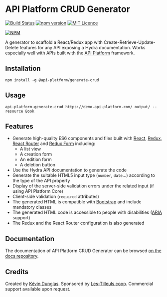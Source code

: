 # API Platform CRUD Generator

[![Build Status](https://travis-ci.org/api-platform/generate-crud.svg?branch=master)](https://travis-ci.org/api-platform/generate-crud)
[![npm version](https://badge.fury.io/js/api-platform-generate-crud.svg)](https://badge.fury.io/js/@api-platform/generate-crud)
[![MIT Licence](https://badges.frapsoft.com/os/mit/mit.svg?v=103)](https://opensource.org/licenses/mit-license.php)

[![NPM](https://nodei.co/npm/@api-platform/generate-crud.png?downloads=true&downloadRank=true&stars=true)](https://nodei.co/npm/@api-platform/generate-crud/)

A generator to scaffold a React/Redux app with Create-Retrieve-Update-Delete features for any API exposing a Hydra documentation.
Works especially well with APIs built with the [API Platform](https://api-platform.com) framework.

## Installation

```
npm install -g @api-platform/generate-crud
```

## Usage

```
api-platform-generate-crud https://demo.api-platform.com/ output/ --resource Book
```

## Features

* Generate high-quality ES6 components and files built with [React](https://facebook.github.io/react/), [Redux](http://redux.js.org), [React Router](https://reacttraining.com/react-router/) and [Redux Form](http://redux-form.com/) including:
  * A list view
  * A creation form
  * An edition form
  * A deletion button
* Use the Hydra API documentation to generate the code
* Generate the suitable HTML5 input type (`number`, `date`...) according to the type of the API property
* Display of the server-side validation errors under the related input (if using API Platform Core)
* Client-side validation (`required` attributes)
* The generated HTML is compatible with [Bootstrap](https://getbootstrap.com/) and include mandatory classes
* The generated HTML code is accessible to people with disabilities ([ARIA](https://www.w3.org/WAI/intro/aria) support)
* The Redux and the React Router configuration is also generated

## Documentation

The documentation of API Platform CRUD Generator can be browsed [on the docs repository](https://github.com/api-platform/docs/blob/master/index.md#api-platform-crud-generator-scaffold-a-reactredux-app-with-crud-features).

## Credits

Created by [Kévin Dunglas](https://dunglas.fr). Sponsored by [Les-Tilleuls.coop](https://les-tilleuls.coop).
Commercial support available upon request.
